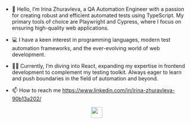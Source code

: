 - 👋 Hello, I’m Irina Zhuravleva, a QA Automation Engineer with a passion for creating robust and efficient automated tests using TypeScript. My primary tools of choice are Playwright and Cypress, where I focus on ensuring high-quality web applications.
  
- 💻 I have a keen interest in programming languages, modern test automation frameworks, and the ever-evolving world of web development.
- 👩‍🎓 Currently, I’m diving into React, expanding my expertise in frontend development to complement my testing toolkit. Always eager to learn and push boundaries in the field of automation and beyond.
- 📫 How to reach me https://www.linkedin.com/in/irina-zhuravleva-90b13a202/
<p align="center">
<a href="https://www.codewars.com/users/IrinaZhuravleva"><img height="30" src="https://www.codewars.com/users/IrinaZhuravleva/badges/micro?theme=light"></a>
</p>
